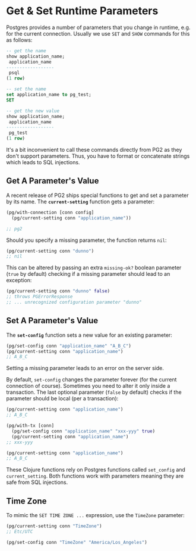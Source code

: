 # Get & Set Runtime Parameters

Postgres provides a number of parameters that you change in runtime, e.g. for
the current connection. Usually we use `SET` and `SHOW` commands for this as
follows:

~~~sql
-- get the name
show application_name;
 application_name
------------------
 psql
(1 row)

-- set the name
set application_name to pg_test;
SET

-- get the new value
show application_name;
 application_name
------------------
 pg_test
(1 row)
~~~

It's a bit inconvenient to call these commands directly from PG2 as they don't
support parameters. Thus, you have to format or concatenate strings which leads
to SQL injections.

## Get A Parameter's Value

A recent release of PG2 ships special functions to get and set a parameter by
its name. The **`current-setting`** function gets a parameter:

~~~clojure
(pg/with-connection [conn config]
  (pg/current-setting conn "application_name"))

;; pg2
~~~

Should you specify a missing parameter, the function returns `nil`:

~~~clojure
(pg/current-setting conn "dunno")
;; nil
~~~

This can be altered by passing an extra `missing-ok?` boolean parameter (`true`
by default) checking if a missing parameter should lead to an exception:

~~~clojure
(pg/current-setting conn "dunno" false)
;; throws PGErrorResponse
;; ... unrecognized configuration parameter "dunno"
~~~

## Set A Parameter's Value

The **`set-config`** function sets a new value for an existing parameter:

~~~clojure
(pg/set-config conn "application_name" "A_B_C")
(pg/current-setting conn "application_name")
;; A_B_C
~~~

Setting a missing parameter leads to an error on the server side.

By default, `set-config` changes the parameter forever (for the current
connection of course). Sometimes you need to alter it only inside a
transaction. The last optional parameter (`false` by default) checks if the
parameter should be local (per a transaction):

~~~clojure
(pg/current-setting conn "application_name")
;; A_B_C

(pg/with-tx [conn]
  (pg/set-config conn "application_name" "xxx-yyy" true)
  (pg/current-setting conn "application_name")
;; xxx-yyy

(pg/current-setting conn "application_name")
;; A_B_C
~~~

These Clojure functions rely on Postgres functions called `set_config` and
`current_setting`. Both functions work with parameters meaning they are safe
from SQL injections.

## Time Zone

To mimic the `SET TIME ZONE ...` expression, use the `TimeZone` parameter:

~~~clojure
(pg/current-setting conn "TimeZone")
;; Etc/UTC

(pg/set-config conn "TimeZone" "America/Los_Angeles")
~~~
